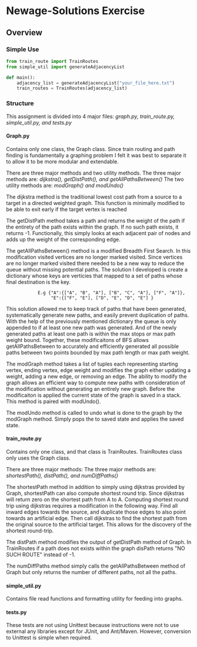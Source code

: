 # Newage-Solutions Exercise
## Overview

### Simple Use
```python
from train_route import TrainRoutes
from simple_util import generateAdjacencyList

def main():
    adjacency_list = generateAdjacencyList("your_file_here.txt")
    train_routes = TrainRoutes(adjacency_list)
```

### Structure

This assignment is divided into 4 major files: *graph.py, train_route.py, simple_util.py, and tests.py*

#### Graph.py

Contains only one class, the Graph class. Since train routing and path finding is fundamentally a graphing problem
I felt it was best to separate it to allow it to be more modular and extendable.

There are three major methods and two utility methods.
The three major methods are: *dijkstra(), getDistPath(), and getAllPathsBetween()*
The two utility methods are: *modGraph() and modUndo()*

The dijkstra method is the traditional lowest cost path from a source to a target in a directed weighted graph. This
function is minimally modified to be able to exit early if the target vertex is reached

The getDistPath method takes a path and returns the weight of the path if the entirety of the path exists
within the graph. If no such path exists, it returns -1. Functionally, this simply looks at each adjacent
pair of nodes and adds up the weight of the corresponding edge.

The getAllPathsBetween() method is a modified Breadth First Search. In this modification visited vertices are no longer
marked visited. Since vertices are no longer marked visited there needed to be a new way to reduce the queue without missing
potential paths. The solution I developed is create a dictionary whose keys are verticies that mapped to a set of paths
whose final destination is the key. 
```
            E.g {"A":{["A", "B", "A"], ["B", "C", "A"], ["F", "A"]},
                 "E":{["F", "E"], ["D", "E", "D", "E"] }
```
This solution allowed me to keep track of paths that have been generated, systematically generate new paths, and easily 
prevent duplication of paths. With the help of the previously mentioned dictionary the queue is only appended to if 
at least one new path was generated. And of the newly generated paths at least one path is within the max stops or max 
path weight bound. Together, these modificaitons of BFS allows getAllPathsBetween to accurately and efficiently generated
all possible paths between two points bounded by max path length or max path weight.

The modGraph method takes a list of tuples each representing starting vertex, ending vertex, edge weight and modifies the
graph either updating a weight, adding a new edge, or removing an edge. The ability to modify the graph allows an efficient
way to compute new paths with consideration of the modification without generating an entirely new graph. Before the
modificaiton is applied the current state of the graph is saved in a stack. This method is paired with modUndo().

The modUndo method is called to undo what is done to the graph by the modGraph method. Simply pops the to saved state and
applies the saved state.

#### train_route.py

Contains only one class, and that class is TrainRoutes. TrainRoutes class only uses the Graph class.

There are three major methods:
The three major methods are: *shortestPath(), distPath(), and numDiffPaths()*

The shortestPath method in addition to simply using dijkstras provided by Graph, shortestPath can also compute shortest
round trip. Since dijkstras will return zero on the shortest path from A to A. Computing shortest round trip using 
dijkstras requires a modification in the following way. Find all inward edges towards the source, and duplicate those 
edges to also point towards an artificial edge. Then call dijkstras to find the shortest path from the original source to 
the artificial target. This allows for the discovery of the shortest round-trip.

The distPath method modifies the output of getDistPath method of Graph. In TrainRoutes if a path does not exists within
the graph disPath returns "NO SUCH ROUTE" instead of -1.

The numDiffPaths method simply calls the getAllPathsBetween method of Graph but only returns the number of different paths, not
all the paths.

#### simple_util.py

Contains file read functions and formatting utility for feeding into graphs.

#### tests.py

These tests are not using Unittest because instructions were not to use external any libraries except for JUnit, and Ant/Maven.
However, conversion to Unittest is simple when required.